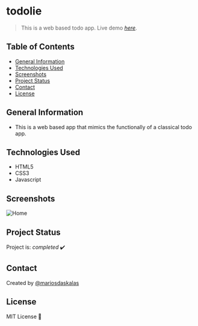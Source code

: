 # todolie

> This is a web based todo app.
> Live demo [_here_](https://www.mariosdaskalas.gr/todolie).

## Table of Contents

* [General Information](#general-information)
* [Technologies Used](#technologies-used)
* [Screenshots](#screenshots)
* [Project Status](#project-status)
* [Contact](#contact)
* [License](#license)

## General Information

* This is a web based app that mimics the functionally of a classical todo app.

## Technologies Used

* HTML5
* CSS3
* Javascript

## Screenshots

![Home](https://mariosdaskalas.gr/todolie/scrot/scrot1.png)

## Project Status

Project is: _completed_ ✔️

## Contact

Created by [@mariosdaskalas](https://github.com/mariosdaskalas)

## License

MIT License 📝